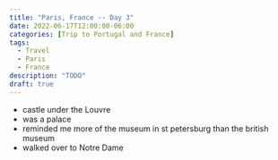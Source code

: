```yaml
---
title: "Paris, France -- Day 3"
date: 2022-06-17T12:00:00-06:00
categories: [Trip to Portugal and France]
tags:
  - Travel
  - Paris
  - France
description: "TODO"
draft: true
---
```


* castle under the Louvre
* was a palace
* reminded me more of the museum in st petersburg than the british museum
* walked over to Notre Dame
